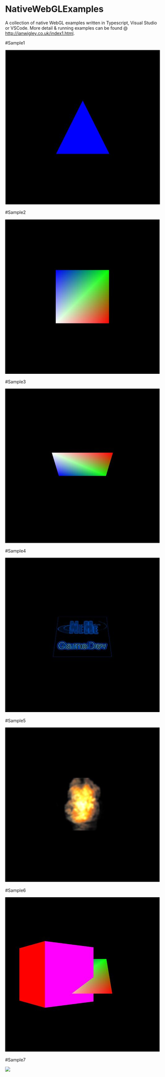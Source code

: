 # NativeWebGLExamples

A collection of native WebGL examples written in Typescript, Visual Studio or VSCode.
More detail & running examples can be found @ http://ianwigley.co.uk/index1.html.

#Sample1

![](Screenshots/sample1.jpg)

#Sample2

![](Screenshots/sample2.jpg)

#Sample3

![](Screenshots/sample3.jpg)

#Sample4

![](Screenshots/sample4.jpg)

#Sample5

![](Screenshots/sample5.jpg)

#Sample6

![](Screenshots/sample6.jpg)

#Sample7

![](Screenshots/sample7.jpg)
